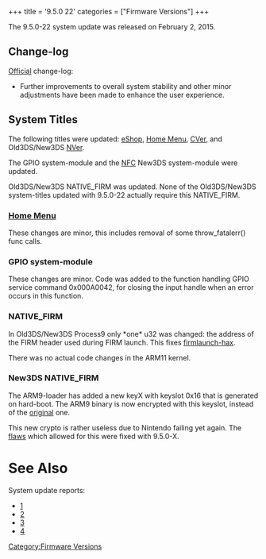 +++
title = '9.5.0 22'
categories = ["Firmware Versions"]
+++

The 9.5.0-22 system update was released on February 2, 2015.

## Change-log

[Official](http://en-americas-support.nintendo.com/app/answers/detail/a_id/231)
change-log:

- Further improvements to overall system stability and other minor
  adjustments have been made to enhance the user experience.

## System Titles

The following titles were updated: [eShop](eShop "wikilink"), [Home
Menu](Home_Menu "wikilink"), [CVer](CVer "wikilink"), and Old3DS/New3DS
[NVer](NVer "wikilink").

The GPIO system-module and the [NFC](NFC_Services "wikilink") New3DS
system-module were updated.

Old3DS/New3DS NATIVE_FIRM was updated. None of the Old3DS/New3DS
system-titles updated with 9.5.0-22 actually require this NATIVE_FIRM.

### [Home Menu](Home_Menu "wikilink")

These changes are minor, this includes removal of some throw_fatalerr()
func calls.

### GPIO system-module

These changes are minor. Code was added to the function handling GPIO
service command 0x000A0042, for closing the input handle when an error
occurs in this function.

### NATIVE_FIRM

In Old3DS/New3DS Process9 only \*one\* u32 was changed: the address of
the FIRM header used during FIRM launch. This fixes
[firmlaunch-hax](3DS_System_Flaws#FIRM_Process9 "wikilink").

There was no actual code changes in the ARM11 kernel.

### New3DS NATIVE_FIRM

The ARM9-loader has added a new keyX with keyslot 0x16 that is generated
on hard-boot. The ARM9 binary is now encrypted with this keyslot,
instead of the [original](FIRM "wikilink") one.

This new crypto is rather useless due to Nintendo failing yet again. The
[flaws](3DS_System_Flaws "wikilink") which allowed for this were fixed
with 9.5.0-X.

# See Also

System update reports:

- [1](http://yls8.mtheall.com/ninupdates/reports.php?date=02-02-15_07-05-07&sys=ctr)
- [2](http://yls8.mtheall.com/ninupdates/reports.php?date=02-02-15_07-17-33&sys=ctr)
- [3](http://yls8.mtheall.com/ninupdates/reports.php?date=02-02-15_07-38-28&sys=ctr)
- [4](http://yls8.mtheall.com/ninupdates/reports.php?date=02-02-15_07-55-18&sys=ctr)

[Category:Firmware Versions](Category:Firmware_Versions "wikilink")